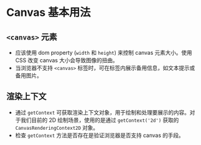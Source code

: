 # Canvas 基本用法

## `<canvas>` 元素

- 应该使用 dom property (`width` 和 `height`) 来控制 canvas 元素大小。使用 CSS 改变 canvas 大小会导致图像的扭曲。
- 当浏览器不支持 `<canvas>` 标签时，可在标签内展示备用信息，如文本提示或备用图片。

## 渲染上下文

- 通过 `getContext` 可获取渲染上下文对象，用于绘制和处理要展示的内容。对于我们目前的 2D 绘制场景，使用的是通过 `getContext('2d')` 获取的 `CanvasRenderingContext2D` 对象。
- 检查 `getContext` 方法是否存在是验证浏览器是否支持 canvas 的手段。
